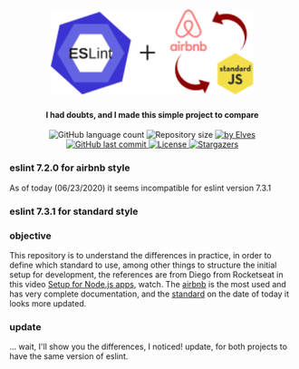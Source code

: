 <h1 align="center">
    <img alt="eslint-config-airbnb vs eslint-config-standard" title="#eslint-config-airbnb-vs-standard" src=".github/eslint_airbnb_standard.svg" height="150" />
</h1>
<h4 align="center"> 
  I had doubts, and I made this simple project to compare
</h4>
<p align="center">
  <img alt="GitHub language count" src="https://img.shields.io/github/languages/count/elvesw/test_config_eslint_airbnb_or_standard?color=%2304D361">

  <img alt="Repository size" src="https://img.shields.io/github/repo-size/elvesw/test_config_eslint_airbnb_or_standard">
	
  <a href="https://www.linkedin.com/in/elves/">
    <img alt="by Elves" src="https://img.shields.io/badge/by-Elves-%2304D361">
  </a>

  <a href="https://github.com/elvesw/test_config_eslint_airbnb_or_standard/commits/master">
    <img alt="GitHub last commit" src="https://img.shields.io/github/last-commit/elvesw/test_config_eslint_airbnb_or_standard">
  </a>

  <a href="https://github.com/elvesw/test_config_eslint_airbnb_or_standard/blob/master/LICENSE">
      <img alt="License" src="https://img.shields.io/badge/license-MIT-brightgreen">
  </a>

   <a href="https://github.com/elvesw/test_config_eslint_airbnb_or_standard/stargazers">
    <img alt="Stargazers" src="https://img.shields.io/github/stars/elvesw/test_config_eslint_airbnb_or_standard?style=social">
  </a>
</p>

### eslint 7.2.0 for  airbnb style
As of today (06/23/2020) it seems incompatible for eslint version 7.3.1

### eslint 7.3.1  for standard style

### objective
This repository is to understand the differences in practice, in order to define which standard to use, among other things to structure the initial setup for development, the references are from Diego from Rocketseat in this video [Setup for Node.js apps](https://youtu.be/rCeGfFk-uCk), watch.
The [airbnb](https://airbnb.io/javascript/) is the most used and has very complete documentation, and the [standard](https://standardjs.com/rules.html) on the date of today it looks more updated.

### update
... wait, I'll show you the differences, I noticed!
update, for both projects to have the same version of eslint.
